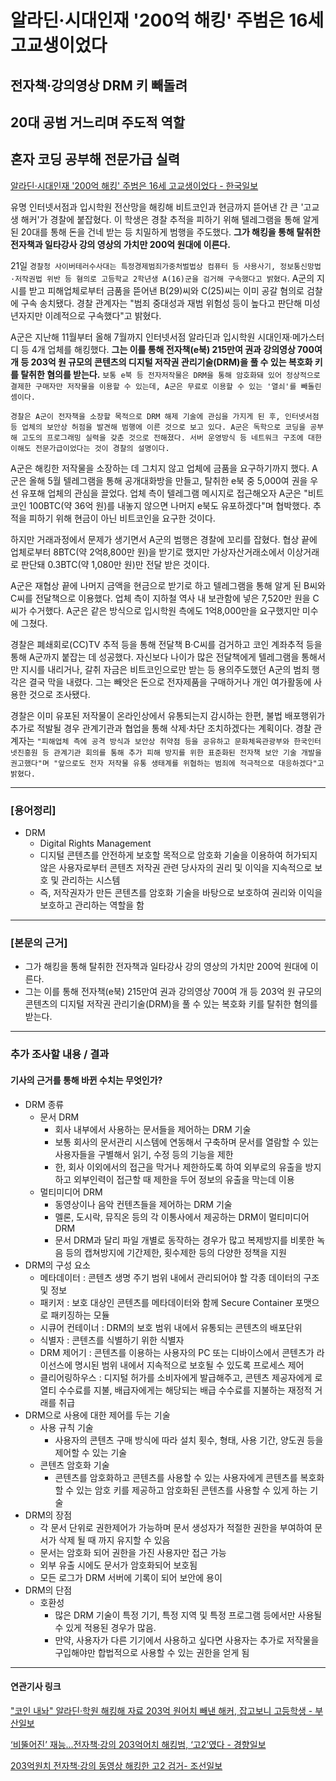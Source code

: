 # 알라딘·시대인재 '200억 해킹' 주범은 16세 고교생이었다
## 전자책·강의영상 DRM 키 빼돌려
## 20대 공범 거느리며 주도적 역할
## 혼자 코딩 공부해 전문가급 실력
[알라딘·시대인재 '200억 해킹' 주범은 16세 고교생이었다 - 한국일보](https://n.news.naver.com/article/newspaper/469/0000761734?date=20230922)


유명 인터넷서점과 입시학원 전산망을 해킹해 비트코인과 현금까지 뜯어낸 간 큰 '고교생 해커'가 경찰에 붙잡혔다. 이 학생은 경찰 추적을 피하기 위해 텔레그램을 통해 알게 된 20대를 통해 돈을 건네 받는 등 치밀하게 범행을 주도했다. **그가 해킹을 통해 탈취한 전자책과 일타강사 강의 영상의 가치만 200억 원대에 이른다.**

21일 `경찰청 사이버테러수사대는 특정경제범죄가중처벌법상 컴퓨터 등 사용사기, 정보통신망법·저작권법 위반 등 혐의로 고등학교 2학년생 A(16)군을 검거해 구속했다고 밝혔다`. A군의 지시를 받고 피해업체로부터 금품을 뜯어낸 B(29)씨와 C(25)씨는 이미 공갈 혐의로 검찰에 구속 송치됐다. 경찰 관계자는 "범죄 중대성과 재범 위험성 등이 높다고 판단해 미성년자지만 이례적으로 구속했다"고 밝혔다.

A군은 지난해 11월부터 올해 7월까지 인터넷서점 알라딘과 입시학원 시대인재·메가스터디 등 4개 업체를 해킹했다. **그는 이를 통해 전자책(e북) 215만여 권과 강의영상 700여 개 등 203억 원 규모의 콘텐츠의 디지털 저작권 관리기술(DRM)을 풀 수 있는 복호화 키를 탈취한 혐의를 받는다.** `보통 e북 등 전자저작물은 DRM을 통해 암호화돼 있어 정상적으로 결제한 구매자만 저작물을 이용할 수 있는데, A군은 무료로 이용할 수 있는 '열쇠'를 빼돌린 셈이다.`

`경찰은 A군이 전자책을 소장할 목적으로 DRM 해제 기술에 관심을 가지게 된 후, 인터넷서점 등 업체의 보안상 허점을 발견해 범행에 이른 것으로 보고 있다. A군은 독학으로 코딩을 공부해 고도의 프로그래밍 실력을 갖춘 것으로 전해졌다. 서버 운영방식 등 네트워크 구조에 대한 이해도 전문가급이었다는 것이 경찰의 설명이다.`

A군은 해킹한 저작물을 소장하는 데 그치지 않고 업체에 금품을 요구하기까지 했다. A군은 올해 5월 텔레그램을 통해 공개대화방을 만들고, 탈취한 e북 중 5,000여 권을 우선 유포해 업체의 관심을 끌었다. 업체 측이 텔레그램 메시지로 접근해오자 A군은 "비트코인 100BTC(약 36억 원)를 내놓지 않으면 나머지 e북도 유포하겠다"며 협박했다. 추적을 피하기 위해 현금이 아닌 비트코인을 요구한 것이다.

하지만 거래과정에서 문제가 생기면서 A군의 범행은 경찰에 꼬리를 잡혔다. 협상 끝에 업체로부터 8BTC(약 2억8,800만 원)을 받기로 했지만 가상자산거래소에서 이상거래로 판단돼 0.3BTC(약 1,080만 원)만 전달 받은 것이다.

A군은 재협상 끝에 나머지 금액을 현금으로 받기로 하고 텔레그램을 통해 알게 된 B씨와 C씨를 전달책으로 이용했다. 업체 측이 지하철 역사 내 보관함에 넣은 7,520만 원을 C씨가 수거했다. A군은 같은 방식으로 입시학원 측에도 1억8,000만을 요구했지만 미수에 그쳤다.

경찰은 폐쇄회로(CC)TV 추적 등을 통해 전달책 B·C씨를 검거하고 코인 계좌추적 등을 통해 A군까지 붙잡는 데 성공했다. 자신보다 나이가 많은 전달책에게 텔레그램을 통해서만 지시를 내리거나, 갈취 자금은 비트코인으로만 받는 등 용의주도했던 A군의 범죄 행각은 결국 막을 내렸다. 그는 빼앗은 돈으로 전자제품을 구매하거나 개인 여가활동에 사용한 것으로 조사됐다.

경찰은 이미 유포된 저작물이 온라인상에서 유통되는지 감시하는 한편, 불법 배포행위가 추가로 적발될 경우 관계기관과 협업을 통해 삭제·차단 조치하겠다는 계획이다. 경찰 관계자는 `"피해업체 측에 공격 방식과 보안상 취약점 등을 공유하고 문화체육관광부와 한국인터넷진흥원 등 관계기관 회의를 통해 추가 피해 방지를 위한 표준화된 전자책 보안 기술 개발을 권고했다"며 "앞으로도 전자 저작물 유통 생태계를 위협하는 범죄에 적극적으로 대응하겠다"고 밝혔다.`

--- 

### [용어정리]
* DRM
    * Digital Rights Management
    *  디지털 콘텐츠를 안전하게 보호할 목적으로 암호화 기술을 이용하여 허가되지 않은 사용자로부터 콘텐츠 저작권 관련 당사자의 권리 및 이익을 지속적으로 보호 및 관리하는 시스템
    * 즉, 저작권자가 만든 콘텐츠를 암호화 기술을 바탕으로 보호하여 권리와 이익을 보호하고 관리하는 역할을 함

---

### [본문의 근거] 
* 그가 해킹을 통해 탈취한 전자책과 일타강사 강의 영상의 가치만 200억 원대에 이른다.
* 그는 이를 통해 전자책(e북) 215만여 권과 강의영상 700여 개 등 203억 원 규모의 콘텐츠의 디지털 저작권 관리기술(DRM)을 풀 수 있는 복호화 키를 탈취한 혐의를 받는다.

---

### 추가 조사할 내용 / 결과 
#### 기사의 근거를 통해 바뀐 수치는 무엇인가?
* DRM 종류
    * 문서 DRM
        * 회사 내부에서 사용하는 문서들을 제어하는 DRM 기술
        * 보통 회사의 문서관리 시스템에 연동해서 구축하며 문서를 열람할 수 있는 사용자들을 구별해서 읽기, 수정 등의 기능을 제한
        * 한, 회사 이외에서의 접근을 막거나 제한하도록 하여 외부로의 유출을 방지하고 외부인력이 접근할 때 제한을 두어 정보의 유출을 막는데 이용
    * 멀티미디어 DRM
        * 동영상이나 음악 컨텐츠들을 제어하는 DRM 기술
        * 멜론, 도시락, 뮤직온 등의 각 이통사에서 제공하는 DRM이 멀티미디어 DRM
        * 문서 DRM과 달리 파일 개별로 동작하는 경우가 많고 복제방지를 비롯한 녹음 등의 캡쳐방지에 기간제한, 횟수제한 등의 다양한 정책을 지원
* DRM의 구성 요소
    - 메타데이터 : 콘텐츠 생명 주기 범위 내에서 관리되어야 할 각종 데이터의 구조 및 정보
    - 패키저 : 보호 대상인 콘텐츠를 메타데이터와 함께 Secure Container 포맷으로 패키징하는 모듈
    - 시큐어 컨테이너 : DRM의 보호 범위 내에서 유통되는 콘텐츠의 배포단위
    - 식별자 : 콘텐츠를 식별하기 위한 식별자
    - DRM 제어기 : 콘텐츠를 이용하는 사용자의 PC 또는 디바이스에서 콘텐츠가 라이선스에 명시된 범위 내에서 지속적으로 보호될 수 있도록 프로세스 제어 
    - 클리어링하우스 : 디지털 허가를 소비자에게 발급해주고, 콘텐츠 제공자에게 로열티 수수료를 지불, 배급자에게는 해당되는 배급 수수료를 지불하는 재정적 거래를 취급
* DRM으로 사용에 대한 제어를 두는 기술
    * 사용 규칙 기술
        * 사용자의 콘텐츠 구매 방식에 따라 설치 횟수, 형태, 사용 기간, 양도권 등을 제어할 수 있는 기술
    * 콘텐츠 암호화 기술
        *  콘텐츠를 암호화하고 콘텐츠를 사용할 수 있는 사용자에게 콘텐츠를 복호화할 수 있는 암호 키를 제공하고 암호화된 콘텐츠를 사용할 수 있게 하는 기술
* DRM의 장점
    * 각 문서 단위로 권한제어가 가능하며 문서 생성자가 적절한 권한을 부여하여 문서가 삭제 될 때 까지 유지할 수 있음
    * 문서는 암호화 되어 권한을 가진 사용자만 접근 가능
    * 외부 유출 시에도 문서가 암호화되어 보호됨
    * 모든 로그가 DRM 서버에 기록이 되어 보안에 용이
* DRM의 단점
    * 호환성
        * 많은 DRM 기술이 특정 기기, 특정 지역 및 특정 프로그램 등에서만 사용될 수 있게 적용된 경우가 많음. 
        * 만약, 사용자가 다른 기기에서 사용하고 싶다면 사용자는 추가로 저작물을 구입해야만 합법적으로 사용할 수 있는 권한을 얻게 됨
    

--- 
#### 연관기사 링크

["코인 내놔" 알라딘·학원 해킹해 자료 203억 원어치 빼낸 해커, 잡고보니 고등학생 - 부산일보](https://www.busan.com/view/busan/view.php?code=2023092113362151268)

[‘비뚤어진’ 재능…전자책·강의 203억어치 해킹범, ‘고2’였다 - 경향일보](https://m.khan.co.kr/national/incident/article/202309220600025)

[203억원치 전자책‧강의 동영상 해킹한 고2 검거- 조선일보](https://www.chosun.com/national/2023/09/21/WVEGKML7LFFXZFEWWPZYP45ZP4/)
